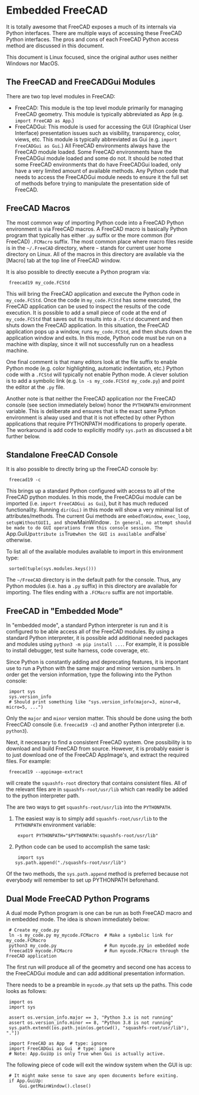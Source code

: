 # Embedded FreeCAD

It is totally awesome that FreeCAD exposes a much of its internals via Python interfaces.
There are multiple ways of accessing these FreeCAD Python interfaces.
The pros and cons of each FreeCAD Python access method are discussed in this document.

This document is Linux focused, since the original author uses neither Windows nor MacOS.

## The FreeCAD and FreeCADGui Modules

There are two top level modules in FreeCAD:
* FreeCAD:
  This module is the top level module primarily for managing FreeCAD geometry.
  This module is typically abbreviated as App (e.g. `import FreeCAD as App`.)
* FreeCADGui:
  This module is used for accessing the GUI (Graphical User Interface)
  presentation issues such as visibility, transparency, color, views, etc.
  This module is typically abbreviated as Gui (e.g. `import FreeCADGui as Gui`.)
All FreeCAD environments always have the FreeCAD module loaded.
Some FreeCAD environments have the FreeCADGui module loaded and some do not.
It should be noted that some FreeCAD environments that do have FreeCADGui loaded,
only have a very limited amount of available methods.
Any Python code that needs to access the FreeCADGui module needs to ensure
it the full set of methods before trying to manipulate the presentation side of FreeCAD.

## FreeCAD Macros

The most common way of importing Python code into a FreeCAD Python environment is
via FreeCAD macros.
A FreeCAD macro is basically Python program that typically has either `.py` suffix or
the more common (for FreeCAD) `.FCMacro` suffix.
The most common place where macro files reside is in the `~/.FreeCAD` directory,
where `~` stands for current user home directory on Linux.
All of the macros in this directory are available via the [Macro] tab
at the top line of FreeCAD window.

It is also possible to directly execute a Python program via:

     freecad19 my_code.FCStd

This will bring the FreeCAD application and execute the Python code in `my_code.FCStd`.
Once the code in `my_code.FCStd` has some executed,
the FreeCAD application can be used to inspect the results of the code execution.
It is possible to add a small piece of code at the end of `my_code.FCStd` that
saves out its results into a `.FCstd` document and then shuts down the FreeCAD application.
In this situation, the FreeCAD application pops up a window, runs `my_code.FCStd`,
and then shuts down the application window and exits.
In this mode, Python code must be run on a machine with display,
since it will not successfully run on a headless machine.

One final comment is that many editors look at the file suffix to enable Python mode
(e.g. color highlighting, automatic indentation, etc.)
Python code with a `.FCStd` will typically not enable Python mode.
A clever solution is to add a symbolic link (e.g. `ln -s my_code.FCStd my_code.py`)
and point the editor at the `.py` file.

Another note is that neither the FreeCAD application nor the FreeCAD console
(see section immediately below) honor the `PYTHONPATH` environment variable.
This is deliberate and ensures that is the exact same Python environment is alway used
and that it is not effected by other Python applications that require PYTHONPATH
modifications to properly operate.
The workaround is add code to explicitly modify `sys.path` as discussed a bit further below.

## Standalone FreeCAD Console

It is also possible to directly bring up the FreeCAD console by:

     freecad19 -c

This brings up a standard Python configured with access to all of the FreeCAD python modules.
In this mode,
the FreeCADGui module can be imported (i.e. `import FreeCADGui as Gui`),
but it has much reduced functionality.
Running `dir(Gui)` in this mode will show a very minimal list of attributes/methods.
The current Gui methods are `embedToWindow`, `exec_loop`, `setupWithoutGUI1, and `showMainWindow`.
In general, no attempt should be made to do GUI operations from this console session.
The `App.GuiUp` attribute is `True` when the GUI is available and `False` otherwise.

To list all of the available modules available to import in this environment type:

     sorted(tuple(sys.modules.keys()))

The `~/FreeCAD` directory is in the default path for the console.
Thus, any Python modules (i.e. has a `.py` suffix) in this directory are available for importing.
The files ending with a `.FCMacro` suffix are not importable.

## FreeCAD in "Embedded Mode"

In "embedded mode", a standard Python interpreter is run and it is configured to be able
access all of the FreeCAD modules.
By using a standard Python interpreter,
it is possible add additional needed packages and modules using `python3 -m pip install ...`.
For example, it is possible to install debugger, test suite harness, code coverage, etc.

Since Python is constantly adding and deprecating features,
it is important use to run a Python with the same major and minor version numbers.
In order get the version information, type the following into the Python console:

     import sys
     sys.version_info
     # Should print something like "sys.version_info(major=3, minor=8, micro=5, ...")

Only the `major` and `minor` version matter.
This should be done using the both FreecCAD console (i.e. `freecad19 -c`) and
another Python interpreter (i.e. `python3`).

Next, it necessary to find a consistent FreeCAD system.
One possibility is to download and build FreeCAD from source.
However, it is probably easier is to just download one of the FreeCAD AppImage's,
and extract the required files.
For example:

     freecad19 --appimage-extract

will create the `squashfs-root` directory that contains consistent files.
All of the relevant files are in `squashfs-root/usr/lib` which can readily
be added to the python interpreter path.

The are two ways to get `squashfs-root/usr/lib` into the `PYTHONPATH`.

1. The easiest way is to simply add `squashfs-root/usr/lib` to the `PYTHONPATH`
   environment variable:

        export PYTHONPATH="$PYTHONPATH:squashfs-root/usr/lib"

2. Python code can be used to accomplish the same task:

        import sys
       sys.path.append("./squashfs-root/usr/lib")

Of the two methods, the `sys.path.append` method is preferred because not everybody
will remember to set up PYTHONPATH beforehand.


## Dual Mode FreeCAD Python Programs

A dual mode Python program is one can be run as both FreeCAD macro and in embedded mode.
The idea is shown immediately below:

     # Create my_code.py
     ln -s my_code.py my_mycode.FCMacro  # Make a symbolic link for my_code.FCMacro
     python3 my_code.py                  # Run mycode.py in embedded mode
     freecad19 mycode.FCMacro            # Run mycode.FCMacro through the FreeCAD application

The first run will produce all of the geometry and second one has access to the FreeCADGui
module and can add additional presentation information.

There needs to be a preamble in `mycode.py` that sets up the paths.
This code looks as follows:

     import os
     import sys
	
     assert os.version_info.major == 3, "Python 3.x is not running"
     assert os.version_info.minor == 8, "Python 3.8 is not running"
     sys.path.extend([os.path.join(os.getcwd(), "squashfs-root/usr/lib"), "."])

     import FreeCAD as App  # type: ignore
     import FreeCADGui as Gui  # type: ignore
     # Note: App.GuiUp is only True when Gui is actually active.

The following piece of code will exit the window system when the GUI is up:

     # It might make sense to save any open documents before exiting.
     if App.GuiUp:
         Gui.getMainWindow().close()
